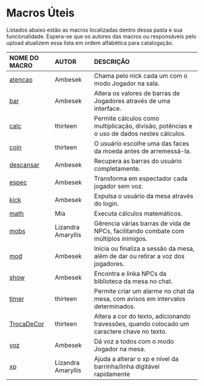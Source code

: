 # Macros Úteis
Listados abaixo estão as macros localizadas dentro dessa pasta e sua funcionalidade. Espera-se que os autores das macros ou responsáveis pelo upload atualizem essa lista em ordem alfabética para catalogação.

| NOME DO MACRO | AUTOR | DESCRIÇÃO |
| :--- | :--- | :--- |
| [atencao](https://github.com/rrpgfirecast/firecast/raw/master/Macros/Uteis/atencao.lua?raw=true) | Ambesek | Chama pelo nick cada um com o modo Jogador na sala. |
| [bar](https://github.com/rrpgfirecast/firecast/raw/master/Macros/Uteis/bar.lua?raw=true) | Ambesek | Altera os valores de barras de Jogadores através de uma interface. |
| [calc](https://github.com/rrpgfirecast/firecast/raw/master/Macros/Uteis/calc.lua?raw=true) | thirteen | Permite cálculos como multiplicação, divisão, potências e o uso de dados nestes cálculos. |
| [coin](https://github.com/rrpgfirecast/firecast/raw/master/Macros/Uteis/coin.lua?raw=true) | thirteen | O usuário escolhe uma das faces da moeda antes de arremessá-la. |
| [descansar](https://github.com/rrpgfirecast/firecast/raw/master/Macros/Uteis/descansar.lua?raw=true) | Ambesek | Recupera as barras do usuário completamente. |
| [espec](https://github.com/rrpgfirecast/firecast/raw/master/Macros/Uteis/espec.lua?raw=true) | Ambesek | Transforma em espectador cada jogador sem voz. |
| [kick](https://github.com/rrpgfirecast/firecast/raw/master/Macros/Uteis/kick.lua?raw=true) | Ambesek | Expulsa o usuário da mesa através do login. |
| [math](https://github.com/rrpgfirecast/firecast/raw/master/Macros/Uteis/math.lua?raw=true) | Mia | Executa cálculos matemáticos. |
| [mobs](https://github.com/rrpgfirecast/firecast/raw/master/Macros/Uteis/mobs.lua?raw=true) | Lizandra Amaryllis | Gêrencia várias barras de vida de NPCs, facilitando combate com múltiplos inimigos. |
| [mod](https://github.com/rrpgfirecast/firecast/raw/master/Macros/Uteis/mod.lua?raw=true) | Ambesek | Inicia ou finaliza a sessão da mesa, além de dar ou retirar a voz dos jogadores. |
| [show](https://github.com/rrpgfirecast/firecast/raw/master/Macros/Uteis/show.lua?raw=true) | Ambesek | Encontra e linka NPCs da biblioteca da mesa no chat. |
| [timer](https://github.com/rrpgfirecast/firecast/raw/master/Macros/Uteis/timer.lua?raw=true) | thirteen | Permite criar um alarme no chat da mesa, com avisos em intervalos determinados. |
| [TrocaDeCor](https://github.com/rrpgfirecast/firecast/raw/master/Macros/Uteis/TrocaDeCor.lua?raw=true) | thirteen | Altera a cor do texto, adicionando travessões, quando colocado um caractere chave no texto. |
| [voz](https://github.com/rrpgfirecast/firecast/raw/master/Macros/Uteis/voz.lua?raw=true) | Ambesek | Dá voz a todos com o modo Jogador na mesa. |
| [xp](https://github.com/rrpgfirecast/firecast/raw/master/Macros/Uteis/xp.lua?raw=true) | Lizandra Amaryllis | Ajuda a alterar o xp e nível da barrinha/linha digitável rapidamente |
